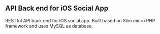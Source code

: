 ## API Back end for iOS Social App

RESTful API back end for iOS social app. Built based on Slim micro PHP framework and uses MySQL as database.

